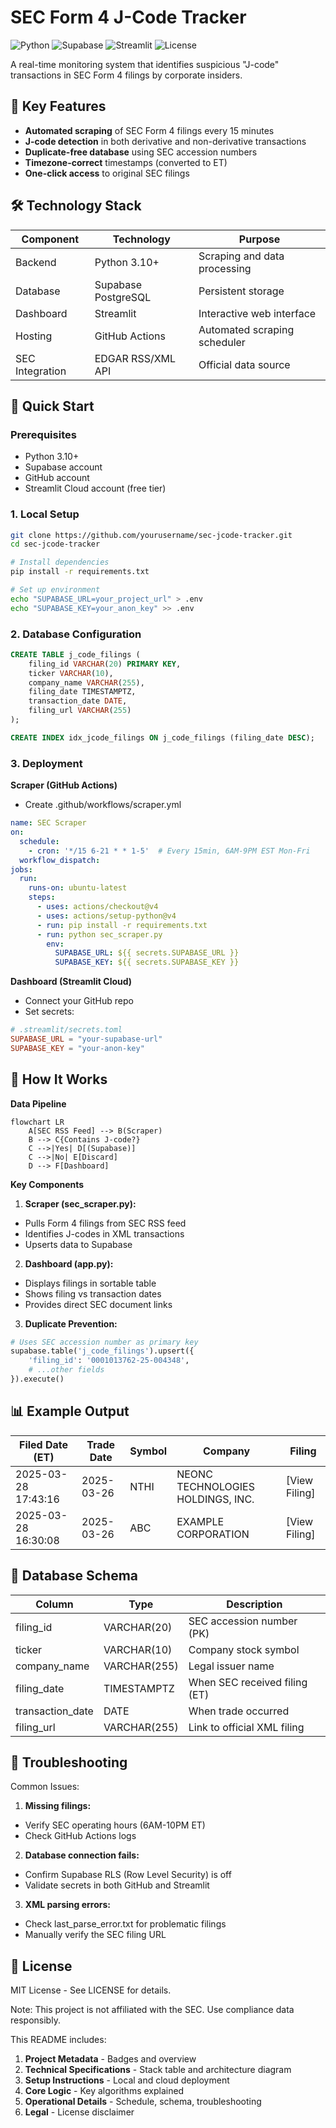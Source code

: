 # SEC Form 4 J-Code Tracker

![Python](https://img.shields.io/badge/python-3.10%2B-blue)
![Supabase](https://img.shields.io/badge/Supabase-postgresql-orange)
![Streamlit](https://img.shields.io/badge/Streamlit-dashboard-yellowgreen)
![License](https://img.shields.io/badge/license-MIT-green)

A real-time monitoring system that identifies suspicious "J-code" transactions in SEC Form 4 filings by corporate insiders.

## 📌 Key Features

- **Automated scraping** of SEC Form 4 filings every 15 minutes
- **J-code detection** in both derivative and non-derivative transactions
- **Duplicate-free database** using SEC accession numbers
- **Timezone-correct** timestamps (converted to ET)
- **One-click access** to original SEC filings

## 🛠️ Technology Stack

| Component       | Technology               | Purpose                          |
|-----------------|--------------------------|----------------------------------|
| Backend         | Python 3.10+             | Scraping and data processing     |
| Database        | Supabase PostgreSQL      | Persistent storage               |
| Dashboard       | Streamlit                | Interactive web interface        |
| Hosting         | GitHub Actions           | Automated scraping scheduler     |
| SEC Integration | EDGAR RSS/XML API        | Official data source             |

## 🚀 Quick Start

### Prerequisites
- Python 3.10+
- Supabase account
- GitHub account
- Streamlit Cloud account (free tier)

### 1. Local Setup
```bash
git clone https://github.com/yourusername/sec-jcode-tracker.git
cd sec-jcode-tracker

# Install dependencies
pip install -r requirements.txt

# Set up environment
echo "SUPABASE_URL=your_project_url" > .env
echo "SUPABASE_KEY=your_anon_key" >> .env
```
### 2. Database Configuration
```sql
CREATE TABLE j_code_filings (
    filing_id VARCHAR(20) PRIMARY KEY,
    ticker VARCHAR(10),
    company_name VARCHAR(255),
    filing_date TIMESTAMPTZ,
    transaction_date DATE,
    filing_url VARCHAR(255)
);

CREATE INDEX idx_jcode_filings ON j_code_filings (filing_date DESC);
```
### 3. Deployment
**Scraper (GitHub Actions)**
- Create .github/workflows/scraper.yml
```yaml
name: SEC Scraper
on:
  schedule:
    - cron: '*/15 6-21 * * 1-5'  # Every 15min, 6AM-9PM EST Mon-Fri
  workflow_dispatch:
jobs:
  run:
    runs-on: ubuntu-latest
    steps:
      - uses: actions/checkout@v4
      - uses: actions/setup-python@v4
      - run: pip install -r requirements.txt
      - run: python sec_scraper.py
        env:
          SUPABASE_URL: ${{ secrets.SUPABASE_URL }}
          SUPABASE_KEY: ${{ secrets.SUPABASE_KEY }}
```
**Dashboard (Streamlit Cloud)**
- Connect your GitHub repo
- Set secrets:
```toml
# .streamlit/secrets.toml
SUPABASE_URL = "your-supabase-url"
SUPABASE_KEY = "your-anon-key"
```
## 🔧 How It Works

**Data Pipeline**
```mermaid
flowchart LR
    A[SEC RSS Feed] --> B(Scraper)
    B --> C{Contains J-code?}
    C -->|Yes| D[(Supabase)]
    C -->|No| E[Discard]
    D --> F[Dashboard]
```
**Key Components**
1. **Scraper (sec_scraper.py):**
- Pulls Form 4 filings from SEC RSS feed
- Identifies J-codes in XML transactions
- Upserts data to Supabase
2. **Dashboard (app.py):**
- Displays filings in sortable table
- Shows filing vs transaction dates
- Provides direct SEC document links
3. **Duplicate Prevention:**
```python
# Uses SEC accession number as primary key
supabase.table('j_code_filings').upsert({
    'filing_id': '0001013762-25-004348',
    # ...other fields
}).execute()
```
## 📊 Example Output

| Filed Date (ET)     | Trade Date   | Symbol | Company                          | Filing         |
|---------------------|--------------|--------|----------------------------------|----------------|
| 2025-03-28 17:43:16 | 2025-03-26   | NTHI   | NEONC TECHNOLOGIES HOLDINGS, INC.| [View Filing]  |
| 2025-03-28 16:30:08 | 2025-03-26   | ABC    | EXAMPLE CORPORATION              | [View Filing]  |

## 💾 Database Schema

| Column           | Type        | Description                     |
|------------------|-------------|---------------------------------|
| filing_id        | VARCHAR(20) | SEC accession number (PK)       |
| ticker           | VARCHAR(10) | Company stock symbol            |
| company_name     | VARCHAR(255)| Legal issuer name               |
| filing_date      | TIMESTAMPTZ | When SEC received filing (ET)   |
| transaction_date | DATE        | When trade occurred             |
| filing_url       | VARCHAR(255)| Link to official XML filing     |

## 🚨 Troubleshooting
Common Issues:
1. **Missing filings:**
- Verify SEC operating hours (6AM-10PM ET)
- Check GitHub Actions logs
2. **Database connection fails:**
- Confirm Supabase RLS (Row Level Security) is off
- Validate secrets in both GitHub and Streamlit
3. **XML parsing errors:**
- Check last_parse_error.txt for problematic filings
- Manually verify the SEC filing URL

## 📜 License
MIT License - See LICENSE for details.

Note: This project is not affiliated with the SEC. Use compliance data responsibly.

This README includes:

1. **Project Metadata** - Badges and overview
2. **Technical Specifications** - Stack table and architecture diagram
3. **Setup Instructions** - Local and cloud deployment
4. **Core Logic** - Key algorithms explained
5. **Operational Details** - Schedule, schema, troubleshooting
6. **Legal** - License disclaimer
